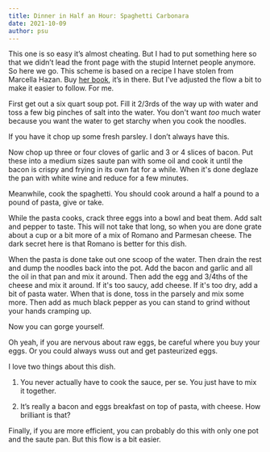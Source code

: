 ```yaml
---
title: Dinner in Half an Hour: Spaghetti Carbonara
date: 2021-10-09
author: psu
---
```


This one is so easy it’s almost cheating. But I had to put something here so that we
didn’t lead the front page with the stupid Internet people anymore. So here we go. This
scheme is based on a recipe I have stolen from Marcella Hazan. Buy [her
book](http://www.amazon.com/Essentials-Classic-Italian-Cooking-Marcella/dp/039458404X/),
it’s in there. But I’ve adjusted the flow a bit to make it easier to follow. For me.

First get out a six quart soup pot. Fill it 2/3rds of the way up with water and toss a few
big pinches of salt into the water. You don't want _too_ much water because you want the
water to get starchy when you cook the noodles.

If you have it chop up some fresh parsley. I don’t always have this.

Now chop up three or four cloves of garlic and 3 or 4 slices of bacon. Put these into a
medium sizes saute pan with some oil and cook it until the bacon is crispy and frying in
its own fat for a while. When it's done deglaze the pan with white wine and reduce for a
few minutes.

Meanwhile, cook the spaghetti. You should cook around a half a pound to a pound of pasta,
give or take.

While the pasta cooks, crack three eggs into a bowl and beat them. Add salt and pepper to
taste. This will not take that long, so when you are done grate about a cup or a bit more
of a mix of Romano and Parmesan cheese. The dark secret here is that Romano is better for
this dish.

When the pasta is done take out one scoop of the water. Then drain the rest and dump the
noodles back into the pot. Add the bacon and garlic and all the oil in that pan and mix it
around. Then add the egg and 3/4ths of the cheese and mix it around. If it's too saucy,
add cheese. If it's too dry, add a bit of pasta water. When that is done, toss in the
parsely and mix some more. Then add as much black pepper as you can stand to grind without
your hands cramping up. 

Now you can gorge yourself. 

Oh yeah, if you are nervous about raw eggs, be careful where you buy your eggs. Or you
could always wuss out and get pasteurized eggs.

I love two things about this dish.

1. You never actually have to cook the sauce, per se. You just have to mix it together.

2. It’s really a bacon and eggs breakfast on top of pasta, with cheese. How brilliant is
   that?

Finally, if you are more efficient, you can probably do this with only one pot and the
saute pan. But this flow is a bit easier.